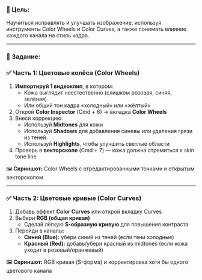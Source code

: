 ### **🎯 Цель:**

Научиться исправлять и улучшать изображение, используя инструменты Color Wheels и Color Curves, а также понимать влияние каждого канала на стиль кадра.

---

### **📝 Задание:**

### **✅ Часть 1: Цветовые колёса (Color Wheels)**

1. **Импортируй 1 видеоклип**, в котором:
    - Кожа выглядит неестественно (слишком розовая, синяя, зелёная)
    - Или общий тон кадра «холодный» или «жёлтый»
2. Открой **Color Inspector** (Cmd + 6) → вкладка **Color Wheels**
3. Внеси коррекцию:
    - Используй **Midtones** для кожи
    - Используй **Shadows** для добавления синевы или удаления грязи из теней
    - Используй **Highlights**, чтобы улучшить светлые области
4. Проверь в **векторскопе** (Cmd + 7) — кожа должна стремиться к skin tone line

🖼 **Скриншот:** Color Wheels с отредактированными точками и открытым векторскопом

---

### **✅ Часть 2: Цветовые кривые (Color Curves)**

1. Добавь эффект **Color Curves** или открой вкладку Curves
2. Выбери **RGB (общая кривая)**
    - Сделай лёгкую **S-образную кривую** для повышения контраста
3. Перейди в каналы:
    - **Синий (Blue):** убери синий из теней (если тени холодные)
    - **Красный (Red):** добавь/убери красный из midtones (если кожа уходит в розовый/оранжевый)

🖼 **Скриншот:** RGB кривая (S-форма) и корректировка хотя бы одного цветового канала